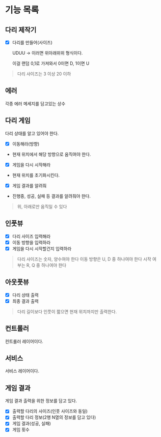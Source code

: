 # 기능 목록

## 다리 제작기
-[x] 다리를 만들어(사이즈)

  UDUU -> 이러면 위아래위위 형식이다.
  
  이걸 랜덤 0,1로 가져와서 0이면 D, 1이면 U
> 다리 사이즈는 3 이상 20 이하

## 에러
각종 에러 메세지를 담고있는 상수

## 다리 게임
다리 상태를 알고 있어야 한다.
- [x] 이동해라(방향)
- 현재 위치에서 해당 방향으로 움직여야 한다.
- [x] 게임을 다시 시작해라
- 현재 위치를 초기화시킨다.
- [x] 게임 결과를 알려줘
- 진행중, 성공, 실패 등 결과를 알려줘야 한다.
> 위, 아래로만 움직일 수 있다

## 인풋뷰
- [x] 다리 사이즈 입력해라
- [x] 이동 방향을 입력하라
- [x] 게임을 다시 시작할건지 입력하라
> 다리 사이즈는 숫자, 양수여야 한다
> 이동 방향은 U, D 중 하나여야 한다
> 시작 여부는 R, Q 중 하나여야 한다

## 아웃풋뷰
- [x] 다리 상태 출력
- [x] 최종 결과 출력
> 다리 길이보다 인풋이 짧으면 현재 위치까지만 출력한다.

## 컨트롤러
컨트롤러 레이어이다.

## 서비스
서비스 레이어이다.

## 게임 결과
게임 결과 출력을 위한 정보를 담고 있다.
- [x] 출력할 다리의 사이즈(인풋 사이즈와 동일)
- [x] 출력할 다리 정보(2행 N열의 정보를 담고 있다)
- [x] 게임 결과(성공, 실패)
- [x] 게임 횟수